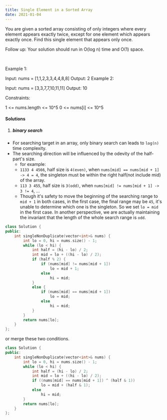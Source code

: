 ```yaml
---
title: Single Element in a Sorted Array
date: 2021-01-04
---
```

You are given a sorted array consisting of only integers where every element appears exactly twice, except for one element which appears exactly once. Find this single element that appears only once.

Follow up: Your solution should run in O(log n) time and O(1) space.

 

Example 1:

Input: nums = [1,1,2,3,3,4,4,8,8]
Output: 2
Example 2:

Input: nums = [3,3,7,7,10,11,11]
Output: 10
 

Constraints:

1 <= nums.length <= 10^5
0 <= nums[i] <= 10^5

#### Solutions

1. ##### binary search

- For searching target in an array, only binary search can leads to `log(n)` time complexity.
- The searching direction will be influenced by the odevity of the half-part's size.
    - for example:
    - `1133 4 4566`, half size is `4(even)`, when `nums[mid] == nums[mid + 1] -> 4 = 4`, the singleton must be within the right half(not include mid) of the array.
    - `113 3 455`, half size is `3(odd)`, when `nums[mid] != nums[mid + 1] -> 3 != 4`, ...
    - Though it's safety to move the beginning of the searching range to `mid + 1` in both cases, in the first case, the final range may be `45`, it's unable to determine which one is the singleton. So we set `lo = mid` in the first case. In another perspective, we are actually maintaining the invariant that the length of the whole search range is `odd`.

```cpp
class Solution {
public:
    int singleNonDuplicate(vector<int>& nums) {
        int lo = 0, hi = nums.size() - 1;
        while (lo < hi) {
            int half = (hi - lo) / 2;
            int mid = lo + ((hi - lo) / 2);
            if (half % 2) {
                if (nums[mid] != nums[mid + 1])
                    lo = mid + 1;
                else
                    hi = mid;
            }
            else {
                if (nums[mid] == nums[mid + 1])
                    lo = mid;
                else
                    hi = mid;
            }
        }
        return nums[lo];
    }
};
```

or merge these two conditions.

```cpp
class Solution {
public:
    int singleNonDuplicate(vector<int>& nums) {
        int lo = 0, hi = nums.size() - 1;
        while (lo < hi) {
            int half = (hi - lo) / 2;
            int mid = lo + ((hi - lo) / 2);
            if ((nums[mid] == nums[mid + 1]) ^ (half & 1))
                lo = mid + (half & 1);
            else
                hi = mid;
        }
        return nums[lo];
    }
};
```